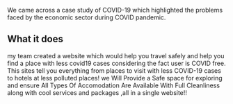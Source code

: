 
We came across a case study of COVID-19 which highlighted the problems faced by the economic sector during COVID pandemic.

## What it does
my team created a website which would help you travel safely and help you find a place with less covid19 cases considering the fact user is COVID free. 
This sites tell you everything from places to visit with less COVID-19 cases to hotels at less polluted places!
we Will Provide a Safe space for exploring and ensure All Types Of Accomodation Are Available With Full Cleanliness
along with cool services and packages ,all in a single website!!

